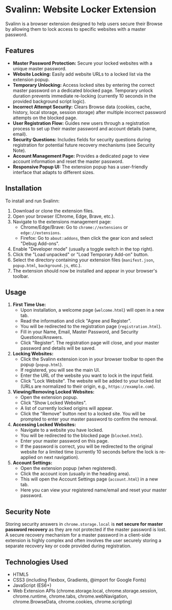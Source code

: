

# Svalinn: Website Locker Extension

Svalinn is a browser extension designed to help users secure their Browse by allowing them to lock access to specific websites with a master password.

## Features

* **Master Password Protection:** Secure your locked websites with a unique master password.
* **Website Locking:** Easily add website URLs to a locked list via the extension popup.
* **Temporary Unlocking:** Access locked sites by entering the correct master password on a dedicated blocked page. Temporary unlock duration prevents immediate re-locking (currently 10 seconds in the provided background script logic).
* **Incorrect Attempt Security:** Clears Browse data (cookies, cache, history, local storage, session storage) after multiple incorrect password attempts on the blocked page.
* **User Registration Flow:** Guides new users through a registration process to set up their master password and account details (name, email).
* **Security Questions:** Includes fields for security questions during registration for potential future recovery mechanisms (see Security Note).
* **Account Management Page:** Provides a dedicated page to view account information and reset the master password.
* **Responsive Popup UI:** The extension popup has a user-friendly interface that adapts to different sizes.

## Installation

To install and run Svalinn:

1.  Download or clone the extension files.
2.  Open your browser (Chrome, Edge, Brave, etc.).
3.  Navigate to the extensions management page:
    * Chrome/Edge/Brave: Go to `chrome://extensions` or `edge://extensions`.
    * Firefox: Go to `about:addons`, then click the gear icon and select "Debug Add-ons".
4.  Enable "Developer mode" (usually a toggle switch in the top right).
5.  Click the "Load unpacked" or "Load Temporary Add-on" button.
6.  Select the directory containing your extension files (`manifest.json`, `popup.html`, `background.js`, etc.).
7.  The extension should now be installed and appear in your browser's toolbar.

## Usage

1.  **First Time Use:**
    * Upon installation, a welcome page (`welcome.html`) will open in a new tab.
    * Read the information and click "Agree and Register".
    * You will be redirected to the registration page (`registration.html`).
    * Fill in your Name, Email, Master Password, and Security Questions/Answers.
    * Click "Register". The registration page will close, and your master password and details will be saved.
2.  **Locking Websites:**
    * Click the Svalinn extension icon in your browser toolbar to open the popup (`popup.html`).
    * If registered, you will see the main UI.
    * Enter the URL of the website you want to lock in the input field.
    * Click "Lock Website". The website will be added to your locked list (URLs are normalized to their origin, e.g., `https://example.com`).
3.  **Viewing/Removing Locked Websites:**
    * Open the extension popup.
    * Click "Show Locked Websites".
    * A list of currently locked origins will appear.
    * Click the "Remove" button next to a locked site. You will be prompted to enter your master password to confirm the removal.
4.  **Accessing Locked Websites:**
    * Navigate to a website you have locked.
    * You will be redirected to the blocked page (`blocked.html`).
    * Enter your master password on this page.
    * If the password is correct, you will be redirected to the original website for a limited time (currently 10 seconds before the lock is re-applied on next navigation).
5.  **Account Settings:**
    * Open the extension popup (when registered).
    * Click the account icon (usually in the heading area).
    * This will open the Account Settings page (`account.html`) in a new tab.
    * Here you can view your registered name/email and reset your master password.

## Security Note


Storing security answers in `chrome.storage.local` is **not secure for master password recovery** as they are not protected if the master password is lost. A secure recovery mechanism for a master password in a client-side extension is highly complex and often involves the user securely storing a separate recovery key or code provided during registration.

## Technologies Used

* HTML5
* CSS3 (including Flexbox, Gradients, @import for Google Fonts)
* JavaScript (ES6+)
* Web Extension APIs (chrome.storage.local, chrome.storage.session, chrome.runtime, chrome.tabs, chrome.webNavigation, chrome.BrowseData, chrome.cookies, chrome.scripting)